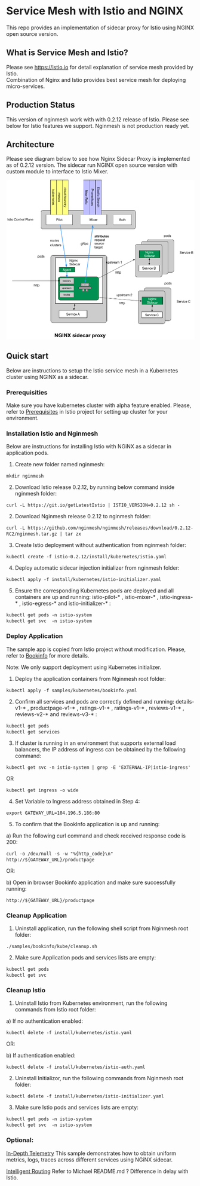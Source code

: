 
# Service Mesh with Istio and NGINX

This repo provides an implementation of sidecar proxy for Istio using NGINX open source version.

## What is Service Mesh and Istio?

Please see https://istio.io for detail explanation of service mesh provided by Istio.  
Combination of Nginx and Istio provides best service mesh for deploying micro-services.

## Production Status

This version of nginmesh work with with 0.2.12 release of Istio.
Please see below for Istio features we support.  Nginmesh is not production ready yet.  


<TBD>

## Architecture

Please see diagram below to see how Nginx Sidecar Proxy is implemented as of 0.2.12 version.
The sidecar run NGINX open source version with custom module to interface to Istio Mixer.

![Alt text](/images/nginx_sidecar.png?raw=true "Nginx Sidecar")

## Quick start
Below are instructions to setup the Istio service mesh in a Kubernetes cluster using NGINX as a sidecar.
 

### Prerequisities 

Make sure you have  kubernetes cluster with alpha feature enabled. Please, refer to [Prerequisites](https://istio.io/docs/setup/kubernetes/quick-start.html#prerequisites) in Istio project for setting up cluster for your environment.

### Installation Istio and Nginmesh
Below are instructions for installing Istio with NGiNX as a sidecar in application pods.

1. Create new folder named nginmesh:
```
mkdir nginmesh
```

2.  Download Istio release 0.2.12, by running below command inside nginmesh folder:

```
curl -L https://git.io/getLatestIstio | ISTIO_VERSION=0.2.12 sh -
```

2. Download Nginmesh release 0.2.12 to nginmesh folder:
```
curl -L https://github.com/nginmesh/nginmesh/releases/download/0.2.12-RC2/nginmesh.tar.gz | tar zx
```

3. Create Istio deployment without authentication from nginmesh folder:
```
kubectl create -f istio-0.2.12/install/kubernetes/istio.yaml
```

4. Deploy automatic sidecar injection initializer from nginmesh folder:
```
kubectl apply -f install/kubernetes/istio-initializer.yaml
```

5. Ensure the corresponding Kubernetes pods are deployed and all containers are up and running: istio-pilot-* , istio-mixer-* , istio-ingress-* , istio-egress-* and istio-initializer-* :
```
kubectl get pods -n istio-system   
kubectl get svc  -n istio-system   
```

### Deploy Application
The sample app is copied from Istio project without modification. Please, refer to [Bookinfo](https://istio.io/docs/guides/bookinfo.html) for more details.  

Note: We only support deployment using Kubernetes initializer. 

1. Deploy the application containers from Nginmesh root folder:

```
kubectl apply -f samples/kubernetes/bookinfo.yaml
```

2. Confirm all services and pods are correctly defined and running: details-v1-* , productpage-v1-* , ratings-v1-* , ratings-v1-* , reviews-v1-* , reviews-v2-* and reviews-v3-* :

```
kubectl get pods
kubectl get services
```

3. If cluster is running in an environment that supports external load balancers, the IP address of ingress can be obtained by the following command:
```
kubectl get svc -n istio-system | grep -E 'EXTERNAL-IP|istio-ingress'
```
OR
```
kubectl get ingress -o wide       
```
4. Set Variable to Ingress address obtained in Step 4:
```
export GATEWAY_URL=104.196.5.186:80
```
5. To confirm that the BookInfo application is up and running:

a) Run the following curl command and check received response code is 200:

```
curl -o /dev/null -s -w "%{http_code}\n" http://${GATEWAY_URL}/productpage
```

OR:

b) Open in browser Bookinfo application and make sure successfully running:
```
http://${GATEWAY_URL}/productpage
```
### Cleanup Application

1.  Uninstall application, run the following shell script from Nginmesh root folder:
```
./samples/bookinfo/kube/cleanup.sh 
```

2.  Make sure Application pods and services lists are empty:
```
kubectl get pods
kubectl get svc
```

### Cleanup Istio

1. Uninstall Istio from Kubernetes environment, run the following commands from Istio root folder:

a) If no authentication enabled:
```
kubectl delete -f install/kubernetes/istio.yaml 
```

OR:

b) If authentication enabled:
```
kubectl delete -f install/kubernetes/istio-auth.yaml
```
2. Uninstall Initializor, run the following commands from Nginmesh root folder:
```
kubectl delete -f install/kubernetes/istio-initializer.yaml
```

3. Make sure Istio pods and services lists are empty:
```
kubectl get pods -n istio-system
kubectl get svc  -n istio-system 
```

### Optional: 

[In-Depth Telemetry](https://istio.io/docs/guides/telemetry.html) This sample demonstrates how to obtain uniform metrics, logs, traces across different services using NGiNX sidecar.

[Intelligent Routing](https://istio.io/docs/guides/intelligent-routing.html) Refer to Michael README.md ? Difference in delay with Istio.


